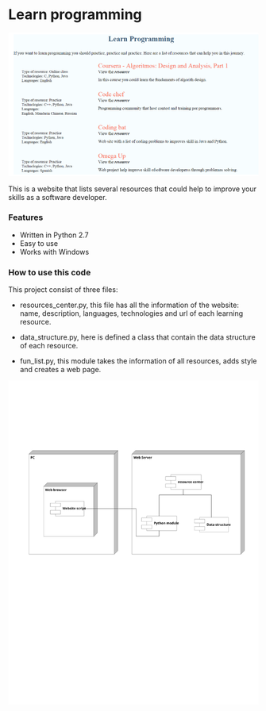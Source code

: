 # Learn programming

![Screenshot](images/learn-programming.png)

This is a website that lists several resources that could help to improve your skills as a software developer. 

### Features

- Written in Python 2.7
- Easy to use
- Works with Windows


### How to use this code

This project consist of three files:

- resources_center.py, this file has all the information of the website:  name, description, languages, technologies and url of each learning resource.

- data_structure.py, here is defined a class that contain the data structure of each resource.

- fun_list.py, this module takes the information of all resources,  adds style and creates a web page. 


![Deployment diagram](images/Resource-website-diagrams.svg)